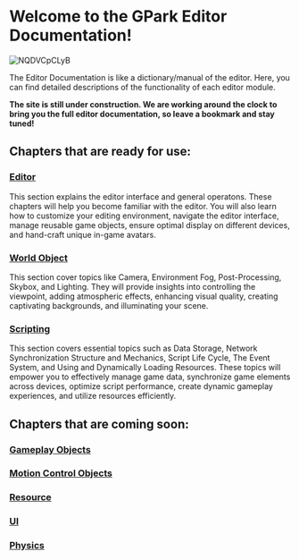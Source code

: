# Welcome to the GPark Editor Documentation!

![NQDVCpCLyB](https://arkimg-qn.ark.online/NQDVCpCLyB.jpg)

The Editor Documentation is like a dictionary/manual of the editor. Here, you can find detailed descriptions of the functionality of each editor module.

**The site is still under construction. We are working around the clock to bring you the full editor documentation, so leave a bookmark and stay tuned!**



## Chapters that are ready for use:

### [Editor](https://docs.gpark.io/Editor/Editor%20Window%20Interface.html)

This section explains the editor interface and general operatons. These chapters will help you become familiar with the editor. You will also learn how to customize your editing environment, navigate the editor interface, manage reusable game objects, ensure optimal display on different devices, and hand-craft unique in-game avatars.

### [World Object](https://docs.gpark.io/World%20Objects/Camera.html)

This section cover topics like Camera, Environment Fog, Post-Processing, Skybox, and Lighting. They will provide insights into controlling the viewpoint, adding atmospheric effects, enhancing visual quality, creating captivating backgrounds, and illuminating your scene. 

### [Scripting](https://docs.gpark.io/Scripting/Script%20Life%20Cycle.html)

This section covers essential topics such as Data Storage, Network Synchronization Structure and Mechanics, Script Life Cycle, The Event System, and Using and Dynamically Loading Resources. These topics will empower you to effectively manage game data, synchronize game elements across devices, optimize script performance, create dynamic gameplay experiences, and utilize resources efficiently.



## Chapters that are coming soon:

### [Gameplay Objects](https://docs.gpark.io/Gameplay%20Objects/Advanced%20Vehicle.html)

### [Motion Control Objects](https://docs.gpark.io/Motion%20Control%20Objects/Impulse%20Object.html)

### [Resource](https://docs.gpark.io/Resource/Resources.html)

### [UI](https://docs.gpark.io/UI/Creating%20User%20Interfaces%20(UI).html)

### [Physics](https://docs.gpark.io/Physics/Physics%20Object.html)